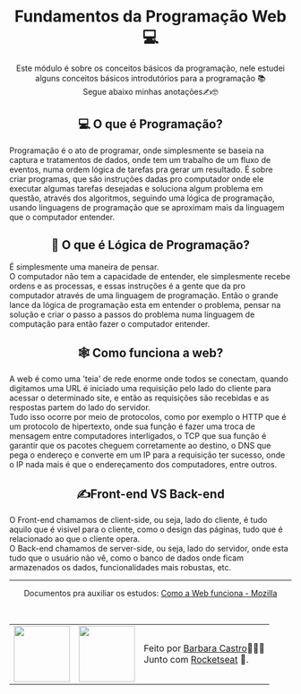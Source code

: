 <h1 align="center">Fundamentos da Programação Web 💻</h1>
<p align="center"> 
  Este módulo é sobre os conceitos básicos da programação, nele estudei alguns conceitos básicos introdutórios para a programação 📚
  </br>
  Segue abaixo minhas anotações✍️🤓
</p>
<h2 align="center"> 💻 O que é Programação? </h2>
<p>
  Programação é o ato de programar, onde simplesmente se baseia na captura e tratamentos de dados, onde
  tem um trabalho de um fluxo de eventos, numa ordem lógica de tarefas pra gerar um resultado. 
  É sobre criar programas, que são instruções dadas pro computador onde ele executar algumas tarefas desejadas e 
  soluciona algum problema em questão, através dos algoritmos, seguindo uma lógica de programação, 
  usando linguagens de programação que se aproximam mais da linguagem que o computador entender.
</p>
<h2 align="center">🤯 O que é Lógica de Programação?</h2>
<p>
  É simplesmente uma maneira de pensar.
  </br>
  O computador não tem a capacidade de entender, ele simplesmente recebe ordens e as processas, 
  e essas instruções é a gente que da pro computador através de uma  linguagem de programação.
  Então o grande lance da lógica de programação esta em entender o problema, 
  pensar na solução e criar o passo a passos do problema numa linguagem de computação para então fazer o computador entender.
</p>
<h2 align="center">🕸️ Como funciona a web?</h2>
<p>
  A web é como uma 'teia' de rede enorme onde todos se conectam, 
  quando digitamos uma URL é iniciado uma requisição pelo lado do cliente para acessar o determinado site,
  e então as requisições são recebidas e as respostas partem do lado do servidor. 
  </br>
  Tudo isso ocorre por meio de protocolos, como por exemplo o HTTP que é um protocolo de hipertexto,
  onde sua função é fazer uma troca de mensagem entre computadores interligados,
  o TCP que sua função é garantir que os pacotes cheguem corretamente ao destino,
  o DNS que pega o endereço e converte em um IP para a requisição ter sucesso, onde o IP nada mais é que o endereçamento dos computadores,
  entre outros.
  </br>
</p>
<h2 align="center">✍️Front-end VS Back-end</h2>
<p>
  O Front-end chamamos de client-side, ou seja, lado do cliente, é tudo aquilo que é visivel para o cliente,
  como o design das páginas, tudo que é relacionado ao que o cliente opera.
  </br>
  O Back-end chamamos de server-side, ou seja, lado do servidor, onde esta tudo que o usuário não vê,
  como o banco de dados onde ficam armazenados os dados, funcionalidades mais robustas, etc.
</p>
<hr/>
 <p align="center">
    Documentos pra auxiliar os estudos:
    <a 
      href="https://developer.mozilla.org/pt-BR/docs/Learn/Getting_started_with_the_web/How_the_Web_works">
        Como a Web funciona - Mozilla
     </a>
 </p>

</br>

<table align="center">
  <tr>
    <td>
      <img src="https://github.com/barbcastro.png" width="100px" />
    </td>
    <td>
      <img src="https://github.com/rocketseat-education.png" width="100px" />
    </td>
    <td>
      Feito por <a href="https://github.com/barbcastro">Barbara Castro</a>🙋🏽‍♀️
      <br> Junto com <a href="https://rocketseat.com.br">Rocketseat</a> 🚀.
    </td>
  </tr>
</table>
